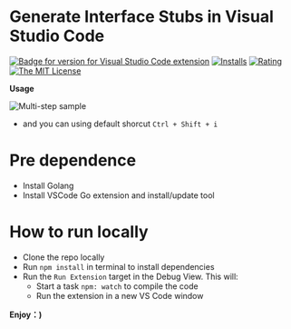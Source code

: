 # Generate Interface Stubs in Visual Studio Code

[![Badge for version for Visual Studio Code extension](https://vsmarketplacebadge.apphb.com/version-short/clylia217.vs-goimplements.svg?color=blue&style=?style=for-the-badge&logo=visual-studio-code)](https://marketplace.visualstudio.com/items?itemName=clylia217.vs-goimplements&wt.mc_id=vscode-versionlens-gitlab) [![Installs](https://vsmarketplacebadge.apphb.com/installs-short/clylia217.vs-goimplements.svg?color=blue&style=flat-square)](https://marketplace.visualstudio.com/items?itemName=clylia217.vs-goimplements)
[![Rating](https://vsmarketplacebadge.apphb.com/rating-short/clylia217.vs-goimplements.svg?color=blue&style=flat-square)](https://marketplace.visualstudio.com/items?itemName=clylia217.vs-goimplements) [![The MIT License](https://img.shields.io/badge/license-MIT-orange.svg?color=blue&style=flat-square)](https://opensource.org/licenses/MIT)

**Usage**

![Multi-step sample](https://github.com/startdusk/vs-goimplements/blob/main/preview.gif)

- and you can using default shorcut `Ctrl + Shift + i`

# Pre dependence

- Install Golang
- Install VSCode Go extension and install/update tool

# How to run locally

- Clone the repo locally
- Run `npm install` in terminal to install dependencies
- Run the `Run Extension` target in the Debug View. This will:
  - Start a task `npm: watch` to compile the code
  - Run the extension in a new VS Code window

**Enjoy：)**
